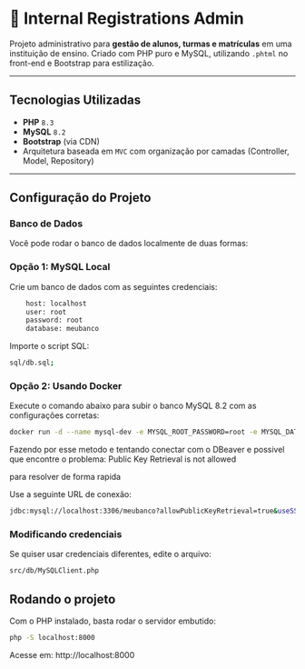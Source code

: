 # 🏫 Internal Registrations Admin

Projeto administrativo para **gestão de alunos, turmas e matrículas** em uma instituição de ensino. Criado com PHP puro e MySQL, utilizando `.phtml` no front-end e Bootstrap para estilização.

---

## Tecnologias Utilizadas

- **PHP** `8.3`
- **MySQL** `8.2`
- **Bootstrap** (via CDN)
- Arquitetura baseada em `MVC` com organização por camadas (Controller, Model, Repository)

---

## Configuração do Projeto

### Banco de Dados

Você pode rodar o banco de dados localmente de duas formas:

### Opção 1: MySQL Local
Crie um banco de dados com as seguintes credenciais:

```bash
    host: localhost
    user: root
    password: root
    database: meubanco
```
Importe o script SQL: 
```bash
sql/db.sql;
```

### Opção 2: Usando Docker
Execute o comando abaixo para subir o banco MySQL 8.2 com as configurações corretas:

```bash
docker run -d --name mysql-dev -e MYSQL_ROOT_PASSWORD=root -e MYSQL_DATABASE=meubanco -p 3306:3306 mysql:8.3
```

Fazendo por esse metodo e tentando conectar com o DBeaver e possivel que encontre o problema: Public Key Retrieval is not allowed

para resolver de forma rapida 

Use a seguinte URL de conexão:

```bash
jdbc:mysql://localhost:3306/meubanco?allowPublicKeyRetrieval=true&useSSL=false
```

### Modificando credenciais
Se quiser usar credenciais diferentes, edite o arquivo:
```bash
src/db/MySQLClient.php
```

## Rodando o projeto
Com o PHP instalado, basta rodar o servidor embutido:
```bash
php -S localhost:8000
```
Acesse em: http://localhost:8000